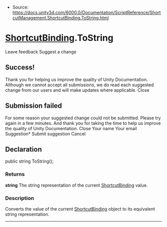 * Source: https://docs.unity3d.com/6000.0/Documentation/ScriptReference/ShortcutManagement.ShortcutBinding.ToString.html

#  [ShortcutBinding](https://docs.unity3d.com/6000.0/Documentation/ScriptReference/ShortcutManagement.ShortcutBinding.html).ToString
Leave feedback
Suggest a change
## Success!
Thank you for helping us improve the quality of Unity Documentation. Although we cannot accept all submissions, we do read each suggested change from our users and will make updates where applicable.
Close
## Submission failed
For some reason your suggested change could not be submitted. Please <a>try again</a> in a few minutes. And thank you for taking the time to help us improve the quality of Unity Documentation.
Close
Your name Your email Suggestion* Submit suggestion
Cancel
## Declaration
public string ToString(); 
### Returns
**string** The string representation of the current [ShortcutBinding](https://docs.unity3d.com/6000.0/Documentation/ScriptReference/ShortcutManagement.ShortcutBinding.html) value. 
### Description
Converts the value of the current [ShortcutBinding](https://docs.unity3d.com/6000.0/Documentation/ScriptReference/ShortcutManagement.ShortcutBinding.html) object to its equivalent string representation.
* * *
